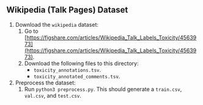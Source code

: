 ## Wikipedia (Talk Pages) Dataset

1. Download the `wikipedia` dataset:
	1. Go to [https://figshare.com/articles/Wikipedia_Talk_Labels_Toxicity/4563973](https://figshare.com/articles/Wikipedia_Talk_Labels_Toxicity/4563973).
	1. Download the following files to this directory:
		* `toxicity_annotations.tsv`.
		* `toxicity_annotated_comments.tsv`.
1. Preprocess the dataset:
   1. Run `python3 preprocess.py`. This should generate a `train.csv`, `val.csv`, and `test.csv`.
